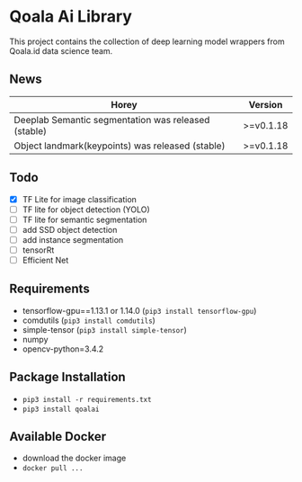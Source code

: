 # Qoala Ai Library
This project contains the collection of deep learning model wrappers from Qoala.id data science team.

## News
| Horey                                                       |        Version     |   
| ----------------------------------------------------------- | ------------------ | 
| Deeplab Semantic segmentation was released (stable)         |      >=v0.1.18     |
| Object landmark(keypoints) was released (stable)            |      >=v0.1.18     |

## Todo
- [x] TF Lite for image classification
- [ ] TF lite for object detection (YOLO)
- [ ] TF lite for semantic segmentation
- [ ] add SSD object detection
- [ ] add instance segmentation
- [ ] tensorRt
- [ ] Efficient Net

## Requirements
- tensorflow-gpu==1.13.1 or 1.14.0 (`pip3 install tensorflow-gpu`)
- comdutils (`pip3 install comdutils`)
- simple-tensor (`pip3 install simple-tensor`)
- numpy
- opencv-python=3.4.2

## Package Installation
- `pip3 install -r requirements.txt`
- `pip3 install qoalai`

## Available Docker
- download the docker image
- `docker pull ...`






